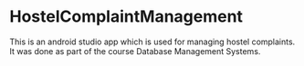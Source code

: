 # HostelComplaintManagement
This is an android studio app which is used for managing hostel complaints. It was done as part of the course Database Management Systems.
